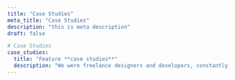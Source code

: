 ```yaml
---
title: "Case Studies"
meta_title: "Case Studies"
description: "this is meta description"
draft: false

# Case Studies
case_studies:
  title: "Feature **case studies**"
  description: "We were freelance designers and developers, constantly finding ourselves deep in vague feedback. This made every client and team"
---
```

